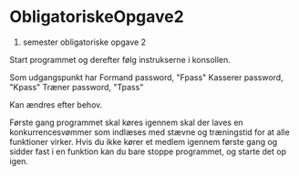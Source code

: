 # ObligatoriskeOpgave2
1. semester obligatoriske opgave 2

Start programmet og derefter følg instrukserne i konsollen.

Som udgangspunkt har  Formand password, "Fpass"
                      Kasserer password, "Kpass"
                      Træner password, "Tpass"

Kan ændres efter behov.

Første gang programmet skal køres igennem skal der laves en konkurrencesvømmer som indlæses med stævne og træningstid for at alle funktioner virker.
Hvis du ikke kører et medlem igennem første gang og sidder fast i en funktion kan du bare stoppe programmet, og starte det op igen.
